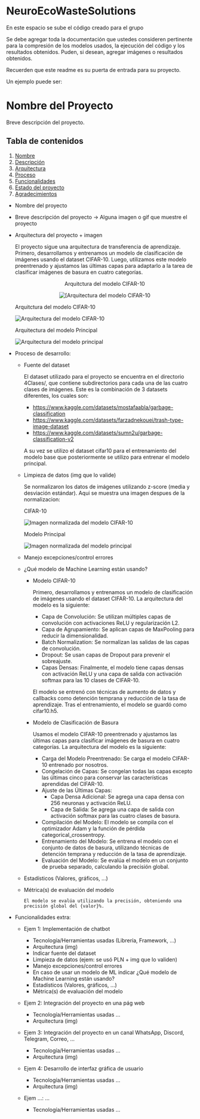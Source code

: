 # NeuroEcoWasteSolutions
En este espacio se sube el código creado para el grupo 

Se debe agregar toda la documentación que ustedes consideren pertinente para la compresión de los modelos usados, la ejecución del código y los resultados obtenidos. 
Puden, si desean, agregar imágenes o resultados obtenidos. 

Recuerden que este readme es su puerta de entrada para su proyecto. 

Un ejemplo puede ser: 
# Nombre del Proyecto

Breve descripción del proyecto.

## Tabla de contenidos

1. [Nombre](#Nombre)
2. [Descripción](#descripción)
3. [Arquitectura](#Arquitectura)
4. [Proceso](#Proceso)
5. [Funcionalidades](#Funcionalidades)
6. [Estado del proyecto](#EstadoDelProyecto)
7. [Agradecimientos](#Agradecimientos)


* Nombre del proyecto

* Breve descripción del proyecto -> Alguna imagen o gif que muestre el proyecto

* Arquitectura del proyecto + imagen
    
    El proyecto sigue una arquitectura de transferencia de aprendizaje. Primero, desarrollamos y entrenamos un modelo de clasificación de imágenes usando el dataset CIFAR-10. Luego, utilizamos este modelo preentrenado y ajustamos las últimas capas para adaptarlo a la tarea de clasificar imágenes de basura en cuatro categorías.

    <p align="center">
      Arquitctura del modelo CIFAR-10
    </p>


    <p align="center">
      <img src="Img/model_architecture2.png" alt="[Arquitectura del modelo CIFAR-10">
    </p>


    Arquitctura del modelo CIFAR-10

    ![Arquitectura del modelo CIFAR-10](Img/model_architecture2.png)
    

    Arquitectura del modelo Principal

    ![Arquitectura del modelo principal](Img/model_architecture1.png)

* Proceso de desarrollo:
  - Fuente del dataset
    
    El dataset utilizado para el proyecto se encuentra en el directorio 4Clases/, que contiene subdirectorios para cada una de las cuatro clases de imágenes.
    Este es la combinación de 3 datasets diferentes, los cuales son:
    * https://www.kaggle.com/datasets/mostafaabla/garbage-classification
    * https://www.kaggle.com/datasets/farzadnekouei/trash-type-image-dataset
    * https://www.kaggle.com/datasets/sumn2u/garbage-classification-v2
    
    A su vez se utilizo el dataset cifar10 para el entrenamiento del modelo base que posteriormente se utilizo para entrenar el modelo principal.

  - Limpieza de datos (img que lo valide)
    
    Se normalizaron los datos de imágenes utilizando z-score (media y desviación estándar). Aqui se muestra una imagen despues de la normalizacion:
    
    
    CIFAR-10

    ![Imagen normalizada del modelo CIFAR-10](Img/image2.png)

    Modelo Principal

    ![Imagen normalizada del modelo principal](Img/image1.png)



  - Manejo excepciones/control errores
  - ¿Qué modelo de Machine Learning están usando?
    - Modelo CIFAR-10
        
        Primero, desarrollamos y entrenamos un modelo de clasificación de imágenes usando el dataset CIFAR-10. La arquitectura del modelo es la siguiente:

        - Capa de Convolución: Se utilizan múltiples capas de convolución con activaciones ReLU y regularización L2.
        - Capa de Agrupamiento: Se aplican capas de MaxPooling para reducir la dimensionalidad.
        - Batch Normalization: Se normalizan las salidas de las capas de convolución.
        - Dropout: Se usan capas de Dropout para prevenir el sobreajuste.
        - Capas Densas: Finalmente, el modelo tiene capas densas con activación ReLU y una capa de salida con activación softmax para las 10 clases de CIFAR-10.

        El modelo se entrenó con técnicas de aumento de datos y callbacks como detención temprana y reducción de la tasa de aprendizaje. Tras el entrenamiento, el modelo se guardó como cifar10.h5.


    - Modelo de Clasificación de Basura
        
        Usamos el modelo CIFAR-10 preentrenado y ajustamos las últimas capas para clasificar imágenes de basura en cuatro categorías. La arquitectura del modelo es la siguiente:

        - Carga del Modelo Preentrenado: Se carga el modelo CIFAR-10 entrenado por nosotros.
        - Congelación de Capas: Se congelan todas las capas excepto las últimas cinco para conservar las características aprendidas del CIFAR-10.
        - Ajuste de las Últimas Capas:
            - Capa Densa Adicional: Se agrega una capa densa con 256 neuronas y activación ReLU.
            - Capa de Salida: Se agrega una capa de salida con activación softmax para las cuatro clases de basura.
        - Compilación del Modelo: El modelo se compila con el optimizador Adam y la función de pérdida categorical_crossentropy.
        - Entrenamiento del Modelo: Se entrena el modelo con el conjunto de datos de basura, utilizando técnicas de detención temprana y reducción de la tasa de aprendizaje.
        - Evaluación del Modelo: Se evalúa el modelo en un conjunto de prueba separado, calculando la precisión global.

  - Estadísticos (Valores, gráficos, …)

  - Métrica(s) de evaluación del modelo
        
        El modelo se evalúa utilizando la precisión, obteniendo una precisión global del {valor}%.




* Funcionalidades extra:

  - Ejem 1: Implementación de chatbot
    - Tecnología/Herramientas usadas (Librería, Framework, …)
    - Arquitectura (img)
    - Indicar fuente del dataset
    - Limpieza de datos (ejem: se usó PLN + img que lo validen)
    - Manejo excepciones/control errores
    - En caso de usar un modelo de ML indicar ¿Qué modelo de Machine Learning están usando?
    - Estadísticos (Valores, gráficos, …)
    - Métrica(s) de evaluación del modelo

  - Ejem 2: Integración del proyecto en una pág web
    - Tecnología/Herramientas usadas …
    - Arquitectura (img)

  - Ejem 3: Integración del proyecto en un canal WhatsApp, Discord, Telegram, Correo, …
    - Tecnología/Herramientas usadas …
    - Arquitectura (img)

  - Ejem 4: Desarrollo de interfaz gráfica de usuario
    - Tecnología/Herramientas usadas …
    - Arquitectura (img)

  - Ejem …: …
    - Tecnología/Herramientas usadas …